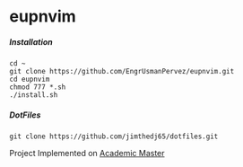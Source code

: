 # eupnvim
##### Installation
```
cd ~
git clone https://github.com/EngrUsmanPervez/eupnvim.git
cd eupnvim
chmod 777 *.sh
./install.sh
```
##### DotFiles
```
git clone https://github.com/jimthedj65/dotfiles.git
```
Project Implemented on [Academic Master](https://academic-master.com/)
